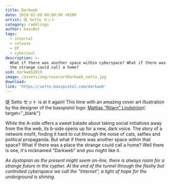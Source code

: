 ```yaml
---
title: Darkweb
date: 2019-02-09 00:00:00 +0100
artist: 徒 Setto セット
category: ramblings
author: bassBot
tags:
  - internal
  - release
  - EP
  - cybersoul
description: >-
  What if there was another space within cyberspace? What if there was a place
  the strange could call a home?
uid: darkweb2019
image: /assets/img/coverartDarkweb_setto.jpg
download:
link: 'https://setto.basspistol.com/darkweb'
---
```


徒 Setto セット is at it again! This time with an amazing cover art illustration by the designer of the basspistol logo: [Mattias “Ritarn” Lindström](https://ritarn.com/){: target="_blank"}

While the A-side offers a sweet balade about taking social initiatives away from the the web, its b-side opens up for a new, dark voice. The story of a network misfit, finding it hard to cut through the noise of cats, selfies and political propaganda. But what if there was another space within that space? What if there was a place the strange could call a home? Well there is one, it's nicknamed "Darkweb" and you might like it.

*As dystopian as the present might seem on-line, there is always room for a strange future in the cypher. At the end of the tunnel through the flashy but controlled cyberspace we call the "Internet", a light of hope for the underground is shining.*